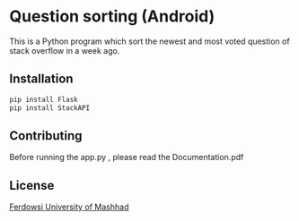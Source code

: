 # Question sorting (Android)

This is a Python program which sort the newest and most voted question of stack overflow in a week ago.

## Installation


```bash
pip install Flask
pip install StackAPI
```

## Contributing
Before running the app.py , please read the Documentation.pdf


## License
[Ferdowsi University of Mashhad](https://en.um.ac.ir)
